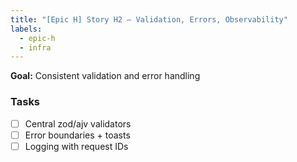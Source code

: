 ```yaml
---
title: "[Epic H] Story H2 — Validation, Errors, Observability"
labels:
  - epic-h
  - infra
---
```


**Goal:** Consistent validation and error handling

### Tasks
- [ ] Central zod/ajv validators
- [ ] Error boundaries + toasts
- [ ] Logging with request IDs
